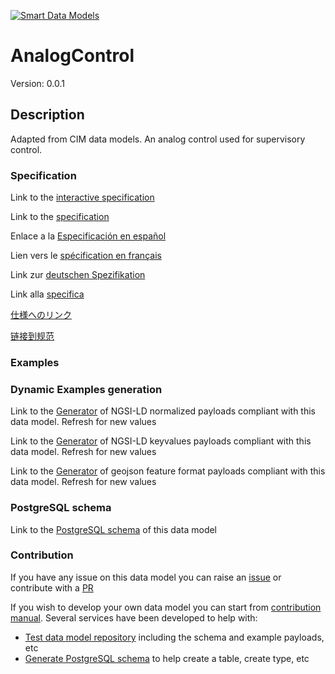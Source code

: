 [![Smart Data Models](https://smartdatamodels.org/wp-content/uploads/2022/01/SmartDataModels_logo.png "Logo")](https://smartdatamodels.org)
# AnalogControl
Version: 0.0.1

## Description 

Adapted from CIM data models. An analog control used for supervisory control.
### Specification

Link to the [interactive specification](https://swagger.lab.fiware.org/?url=https://smart-data-models.github.io/dataModel.EnergyCIM/AnalogControl/swagger.yaml)

Link to the [specification](https://github.com/smart-data-models/dataModel.EnergyCIM/blob/master/AnalogControl/doc/spec.md)

Enlace a la [Especificación en español](https://github.com/smart-data-models/dataModel.EnergyCIM/blob/master/AnalogControl/doc/spec_ES.md)

Lien vers le [spécification en français](https://github.com/smart-data-models/dataModel.EnergyCIM/blob/master/AnalogControl/doc/spec_FR.md)

Link zur [deutschen Spezifikation](https://github.com/smart-data-models/dataModel.EnergyCIM/blob/master/AnalogControl/doc/spec_DE.md)

Link alla [specifica](https://github.com/smart-data-models/dataModel.EnergyCIM/blob/master/AnalogControl/doc/spec_IT.md)

[仕様へのリンク](https://github.com/smart-data-models/dataModel.EnergyCIM/blob/master/AnalogControl/doc/spec_JA.md)

[链接到规范](https://github.com/smart-data-models/dataModel.EnergyCIM/blob/master/AnalogControl/doc/spec_ZH.md)
### Examples
### Dynamic Examples generation

Link to the [Generator](https://smartdatamodels.org/extra/ngsi-ld_generator.php?schemaUrl=https://raw.githubusercontent.com/smart-data-models/dataModel.EnergyCIM/master/AnalogControl/schema.json&email=info@smartdatamodels.org) of NGSI-LD normalized payloads compliant with this data model. Refresh for new values

Link to the [Generator](https://smartdatamodels.org/extra/ngsi-ld_generator_keyvalues.php?schemaUrl=https://raw.githubusercontent.com/smart-data-models/dataModel.EnergyCIM/master/AnalogControl/schema.json&email=info@smartdatamodels.org) of NGSI-LD keyvalues payloads compliant with this data model. Refresh for new values

Link to the [Generator](https://smartdatamodels.org/extra/geojson_features_generator.php?schemaUrl=https://raw.githubusercontent.com/smart-data-models/dataModel.EnergyCIM/master/AnalogControl/schema.json&email=info@smartdatamodels.org) of geojson feature format payloads compliant with this data model. Refresh for new values
### PostgreSQL schema

Link to the [PostgreSQL schema](https://smart-data-models.github.io/dataModel.EnergyCIM/AnalogControl/schema.sql) of this data model
### Contribution

 If you have any issue on this data model you can raise an [issue](https://github.com/smart-data-models/dataModel.EnergyCIM/issues)  or contribute with a [PR](https://github.com/smart-data-models/dataModel.EnergyCIM/pulls)

 If you wish to develop your own data model you can start from [contribution manual](https://bit.ly/contribution_manual). Several services have been developed to help with: 
 - [Test data model repository](https://smartdatamodels.org/index.php/data-models-contribution-api/) including the schema and example payloads, etc
 - [Generate PostgreSQL schema](https://smartdatamodels.org/index.php/sql-service/) to help create a table, create type, etc